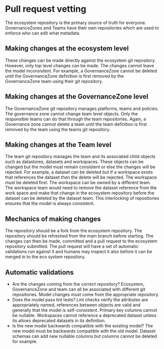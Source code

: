 # Pull request vetting

The ecosystem repository is the primary source of truth for everyone. GovernanceZones and Teams have their own repositories which are used to enforce who can edit what metadata.

## Making changes at the ecosystem level

These changes can be made directly against the ecosystem git repository. However, only top level changes can be made. The changes cannot leave the model inconsistent. For example, a GovernanceZone cannot be deleted until the GovernanceZone definition is first removed by the GovernanceZone team using their git repository.

## Making changes at the GovernanceZone level

The GovernanceZone git repository manages platforms, teams and policies. The governance zone cannot change team level objects. Only the responsible teams can do that through the team repositories. Again, a Governance zone cannot delete a team until the team definition is first removed by the team using the teams git repository.

## Making changes at the Team level

The team git repository manages the team and its associated child objects such as datastores, datasets and workspaces. These objects can be changed but the model must remain consistent or else the changes will be rejected. For example, a dataset can be deleted but if a workspace exists that references the dataset then the delete will be rejected. The workspace must be deleted first. The workspace can be owned by a different team. The workspace team would need to remove the dataset reference from the work space and make that change in the ecosystem repository before the dataset can be deleted by the dataset team. This interlocking of repositories ensures that the model is always consistent.

## Mechanics of making changes

The repository should be a fork from the ecosystem repository. The repository should be refreshed from the main branch before starting. The changes can then be made, committed and a pull request to the ecosystem repository submitted. The pull request will have a set of automatic validations run against it and humans may inspect it also before it can be merged in to the eco system repository.

## Automatic validations

- Are the changes coming from the correct repository?
    Ecosystem, GovernanceZone and team can all be associated with different git repositories. Model changes must come from the appropriate repository.
- Does the model pass lint tests?
    Lint checks verify the attributes are appropriately named, references between objects are valid and generally that the model is self-consistent. Primary key columns cannot be nullable. Workspaces cannot reference a deprecated dataset unless its allows deprecated datasets in its definition.
- Is the new model backwards compatible with the existing model?
    The new model must be backwards compatible with the old model. Dataset schemas can add new nullable columns but columns cannot be deleted for example.

